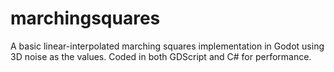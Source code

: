 # marchingsquares
 A basic linear-interpolated marching squares implementation in Godot using 3D noise as the values. Coded in both GDScript and C# for performance.
